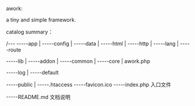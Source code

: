 
awork:

a tiny and simple framework.

catalog summary：

/---
-----app
    |
    -----config
    |
    -----data
    |
    -----html
    |
    -----http
    |
    -----lang
    |
    -----route

-----lib
    |
    -----addon
    |
    -----common
    |
    -----core
    |
    awork.php

-----log
    |
    -----default

-----public
    |
    -----.htaccess
    -----favicon.ico
    -----index.php       入口文件

-----README.md           文档说明





